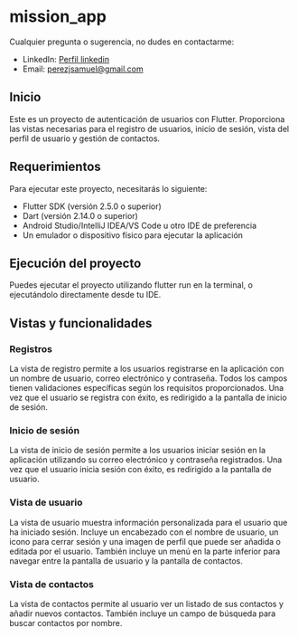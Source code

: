 # mission_app

Cualquier pregunta o sugerencia, no dudes en contactarme:

- LinkedIn: [Perfil linkedin](https://www.linkedin.com/in/samuelaperezjimenez/)
- Email: [perezjsamuel@gmail.com](mailto:perezjsamuel@gmail.com)

## Inicio

Este es un proyecto de autenticación de usuarios con Flutter. Proporciona las vistas necesarias para el registro de usuarios, inicio de sesión, vista del perfil de usuario y gestión de contactos.

## Requerimientos

Para ejecutar este proyecto, necesitarás lo siguiente:

- Flutter SDK (versión 2.5.0 o superior)
- Dart (versión 2.14.0 o superior)
- Android Studio/IntelliJ IDEA/VS Code u otro IDE de preferencia
- Un emulador o dispositivo físico para ejecutar la aplicación

## Ejecución del proyecto

Puedes ejecutar el proyecto utilizando flutter run en la terminal, o ejecutándolo directamente desde tu IDE.

## Vistas y funcionalidades

### Registros

La vista de registro permite a los usuarios registrarse en la aplicación con un nombre de usuario, correo electrónico y contraseña. Todos los campos tienen validaciones específicas según los requisitos proporcionados. Una vez que el usuario se registra con éxito, es redirigido a la pantalla de inicio de sesión.

### Inicio de sesión

La vista de inicio de sesión permite a los usuarios iniciar sesión en la aplicación utilizando su correo electrónico y contraseña registrados. Una vez que el usuario inicia sesión con éxito, es redirigido a la pantalla de usuario.

### Vista de usuario

La vista de usuario muestra información personalizada para el usuario que ha iniciado sesión. Incluye un encabezado con el nombre de usuario, un icono para cerrar sesión y una imagen de perfil que puede ser añadida o editada por el usuario. También incluye un menú en la parte inferior para navegar entre la pantalla de usuario y la pantalla de contactos.

### Vista de contactos

La vista de contactos permite al usuario ver un listado de sus contactos y añadir nuevos contactos. También incluye un campo de búsqueda para buscar contactos por nombre.
